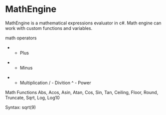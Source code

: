 # MathEngine
MathEngine is a mathematical expressions evaluator in c#. Math engine can work with custom functions and variables.

math operators
+ - Plus
- - Minus
* - Multiplication
/ - Divition
^ - Power

Math Functions
Abs, Acos, Asin, Atan, Cos, Sin, Tan, Ceiling, Floor, Round, Truncate, Sqrt, Log, Log10

Syntax: sqrt(9)

